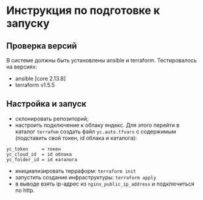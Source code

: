 # Инструкция по подготовке к запуску
## Проверка версий
В системе должны быть установлены ansible и terraform. Тестировалось на версиях:
- ansible [core 2.13.8]
- terraform v1.5.5
## Настройка и запуск
- склонировать репозиторий;
- настроить подключение к облаку яндекс. Для этого перейти в каталог ```terrafom``` создать файл ```yc.auto.tfvars``` с содержимым (подставить свой токен, id облака и каталога):
```
yc_token     = токен
yc_cloud_id  = id облака
yc_folder_id = id каталога

```
- инициализировать терраформ: ```terraform init```
- запустить создание инфраструктуры: ```terraform apply```
- в выводе взять ip-адрес из ```nginx_public_ip_address``` и подключиться по http.
